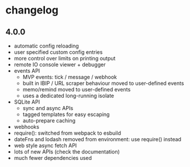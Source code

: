 # changelog

## 4.0.0
- automatic config reloading
- user specified custom config entries
- more control over limits on printing output
- remote IO console viewer + debugger
- events API
    - MVP events: tick / message / webhook
    - built in IBIP / URL scraper behaviour moved to user-defined events
    - memo/remind moved to user-defined events
    - uses a dedicated long-running isolate
- SQLite API
    - sync and async APIs
    - tagged templates for easy escaping
    - auto-prepare caching
- webhooks 
- require(): switched from webpack to esbuild
- dateFns and lodash removed from environment: use require() instead
- web style async fetch API
- lots of new APIs (check the documentation)
- much fewer dependencies used
